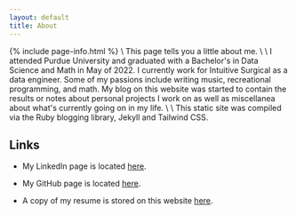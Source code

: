 ```yaml
---
layout: default
title: About
---
```

{% include page-info.html %}
\\
This page tells you a little about me.
\\
\\
I attended Purdue University and graduated with a Bachelor's in Data Science and
Math in May of 2022. I currently work for Intuitive Surgical as a data engineer. Some
of my passions include writing music, recreational programming, and math. My blog on 
this website was started to contain the results or notes about personal projects I work
on as well as miscellanea about what's currently going on in my life.
\\
\\
This static site was compiled via the Ruby blogging library, Jekyll and Tailwind CSS.

## Links

* My LinkedIn page is located [here](https://www.linkedin.com/in/david-sillman-8abb5831/).

* My GitHub page is located [here](https://github.com/dsillman2000).

* A copy of my resume is stored on this website [here](/assets/docs/2021Resume.pdf).

